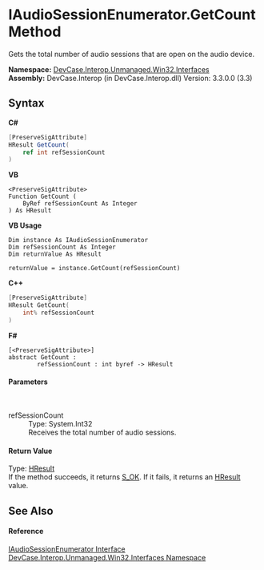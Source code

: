 # IAudioSessionEnumerator.GetCount Method 
 

Gets the total number of audio sessions that are open on the audio device.

**Namespace:**&nbsp;<a href="N_DevCase_Interop_Unmanaged_Win32_Interfaces">DevCase.Interop.Unmanaged.Win32.Interfaces</a><br />**Assembly:**&nbsp;DevCase.Interop (in DevCase.Interop.dll) Version: 3.3.0.0 (3.3)

## Syntax

**C#**<br />
``` C#
[PreserveSigAttribute]
HResult GetCount(
	ref int refSessionCount
)
```

**VB**<br />
``` VB
<PreserveSigAttribute>
Function GetCount ( 
	ByRef refSessionCount As Integer
) As HResult
```

**VB Usage**<br />
``` VB Usage
Dim instance As IAudioSessionEnumerator
Dim refSessionCount As Integer
Dim returnValue As HResult

returnValue = instance.GetCount(refSessionCount)
```

**C++**<br />
``` C++
[PreserveSigAttribute]
HResult GetCount(
	int% refSessionCount
)
```

**F#**<br />
``` F#
[<PreserveSigAttribute>]
abstract GetCount : 
        refSessionCount : int byref -> HResult 

```


#### Parameters
&nbsp;<dl><dt>refSessionCount</dt><dd>Type: System.Int32<br />Receives the total number of audio sessions.</dd></dl>

#### Return Value
Type: <a href="T_DevCase_Interop_Unmanaged_Win32_Enums_HResult">HResult</a><br />If the method succeeds, it returns <a href="T_DevCase_Interop_Unmanaged_Win32_Enums_HResult">S_OK</a>. If it fails, it returns an <a href="T_DevCase_Interop_Unmanaged_Win32_Enums_HResult">HResult</a> value.

## See Also


#### Reference
<a href="T_DevCase_Interop_Unmanaged_Win32_Interfaces_IAudioSessionEnumerator">IAudioSessionEnumerator Interface</a><br /><a href="N_DevCase_Interop_Unmanaged_Win32_Interfaces">DevCase.Interop.Unmanaged.Win32.Interfaces Namespace</a><br />